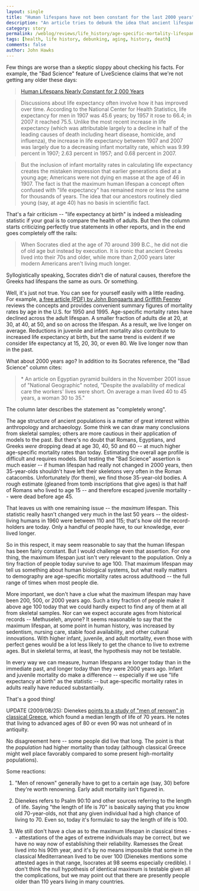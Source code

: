 ```yaml
---
layout: single
title: "Human lifespans have not been constant for the last 2000 years"
description: "An article tries to debunk the idea that ancient lifespans were short, but misses the mark"
category: story
permalink: /weblog/reviews/life_history/age-specific-mortality-lifespan-bad-science-2009.html
tags: [health, life history, debunking, aging, history, death]
comments: false
author: John Hawks
---
```


Few things are worse than a skeptic sloppy about checking his facts. For example, the "Bad Science" feature of LiveScience claims that we're not getting any older these days:

<blockquote><a href="http://www.livescience.com/health/090821-human-lifespans.html">Human Lifespans Nearly Constant for 2,000 Years</a></blockquote>

<blockquote>Discussions about life expectancy often involve how it has improved over time. According to the National Center for Health Statistics, life expectancy for men in 1907 was 45.6 years; by 1957 it rose to 66.4; in 2007 it reached 75.5. Unlike the most recent increase in life expectancy (which was attributable largely to a decline in half of the leading causes of death including heart disease, homicide, and influenza), the increase in life expectancy between 1907 and 2007 was largely due to a decreasing infant mortality rate, which was 9.99 percent in 1907; 2.63 percent in 1957; and 0.68 percent in 2007.</blockquote>

<blockquote>But the inclusion of infant mortality rates in calculating life expectancy creates the mistaken impression that earlier generations died at a young age; Americans were not dying en masse at the age of 46 in 1907. The fact is that the maximum human lifespan  a concept often confused with "life expectancy"  has remained more or less the same for thousands of years. The idea that our ancestors routinely died young (say, at age 40) has no basis in scientific fact.</blockquote>

That's a fair criticism -- "life expectancy at birth" is indeed a misleading statistic if your goal is to compare the health of adults. But then the column starts criticizing perfectly true statements in other reports, and in the end goes completely off the rails:

<blockquote>When Socrates died at the age of 70 around 399 B.C., he did not die of old age but instead by execution. It is ironic that ancient Greeks lived into their 70s and older, while more than 2,000 years later modern Americans aren't living much longer. </blockquote>

Syllogistically speaking, Socrates didn't die of natural causes, therefore the Greeks had lifespans the same as ours. Or something.

Well, it's just not true. You can see for yourself easily with a little reading. For example, <a href="http://www.popcouncil.org/pdfs/councilarticles/pdr/PDR281Bongaarts.pdf">a free article (PDF) by John Bongaarts and Griffith Feeney</a> reviews the concepts and provides convenient summary figures of mortality rates by age in the U.S. for 1950 and 1995. Age-specific mortality rates have declined across the adult lifespan. A smaller fraction of adults die at 20, at 30, at 40, at 50, and so on across the lifespan. As a result, we live longer on average. Reductions in juvenile and infant mortality also contribute to increased life expectancy at birth, but the same trend is evident if we consider life expectancy at 15, 20, 30, or even 80. We live longer now than in the past.

What about 2000 years ago? In addition to its Socrates reference, the "Bad Science" column cites:

<blockquote>* An article on Egyptian pyramid builders in the November 2001 issue of "National Geographic" noted, "Despite the availability of medical care the workers' lives were short. On average a man lived 40 to 45 years, a woman 30 to 35."</blockquote>

The column later describes the statement as "completely wrong".

The age structure of ancient populations is a matter of great interest within anthropology and archaeology. Some think we can draw many conclusions from skeletal samples; others are more cautious in their application of models to the past. But there's no doubt that Romans, Egyptians, and Greeks <i>were</i> dropping dead at age 30, 40, 50 and 60 -- at much higher age-specific mortality rates than today. Estimating the overall age profile is difficult and requires models. But testing the "Bad Science" assertion is much easier -- if human lifespan had really not changed in 2000 years, then 35-year-olds shouldn't have left their skeletons very often in the Roman catacombs. Unfortunately (for them), we find those 35-year-old bodies. A rough estimate (gleaned from tomb inscriptions that give ages) is that half of Romans who lived to age 15 -- and therefore escaped juvenile mortality -- were dead before age 45.

That leaves us with one remaining issue -- the <i>maximum</i> lifespan. This statistic really hasn't changed very much in the last 50 years -- the oldest-living humans in 1960 were between 110 and 115; that's how old the record-holders are today. Only a handful of people have, to our knowledge, ever lived longer.

So in this respect, it may seem reasonable to say that the human lifespan has been fairly constant. But I would challenge even that assertion. For one thing, the maximum lifespan just isn't very relevant to the population. Only a tiny fraction of people today survive to age 100. That maximum lifespan may tell us something about human biological systems, but what really matters to demography are age-specific mortality rates across adulthood -- the full range of times when most people die.

More important, we don't have a clue what the maximum lifespan may have been 200, 500, or 2000 years ago. Such a tiny fraction of people make it above age 100 today that we could hardly expect to find any of them at all from skeletal samples. Nor can we expect accurate ages from historical records -- Methuseleh, anyone?   It seems reasonable to say that the maximum lifespan, at some point in human history, was increased by sedentism, nursing care, stable food availability, and other cultural innovations. With higher infant, juvenile, and adult mortality, even those with perfect genes would be a lot less likely to get the chance to live to extreme ages. But in skeletal terms, at least, the hypothesis may not be testable.

In every way we can measure, human lifespans are longer today than in the immediate past, and longer today than they were 2000 years ago. Infant and juvenile mortality do make a difference -- especially if we use "life expectancy at birth" as the statistic -- but age-specific mortality rates in adults really have reduced substantially.

That's a good thing!

UPDATE (2009/08/25): Dienekes <a href="http://dienekes.blogspot.com/2009/08/john-hawks-on-historical-trends-in.html">points to a study of "men of renown" in classical Greece</a>, which found a median length of life of 70 years. He notes that living to advanced ages of 80 or even 90 was not unheard of in antiquity.

No disagreement here -- some people did live that long. The point is that the <i>population</i> had higher mortality than today (although classical Greece might well place favorably compared to some present high-mortality populations).

Some reactions:

1. "Men of renown" generally have to get to a certain age (say, 30) before they're worth renowning. Early adult mortality isn't figured in.

2. Dienekes refers to Psalm 90:10 and other sources referring to the length of life. Saying "the length of life is 70" is basically saying that you know old 70-year-olds, not that any given individual had a high chance of living to 70. Even so, today it's formulaic to say the length of life is 100.

3. We still don't have a clue as to the maximum lifespan in classical times -- attestations of the ages of extreme individuals may be correct, but we have no way now of establishing their reliability. Ramesses the Great lived into his 90th year, and it's by no means impossible that some in the classical Mediterranean lived to be over 100 (Dienekes mentions some attested ages in that range, Isocrates at 98 seems especially credible). I don't think the null hypothesis of identical maximum is testable given all the complications, but we may point out that there are presently people older than 110 years living in many countries.




